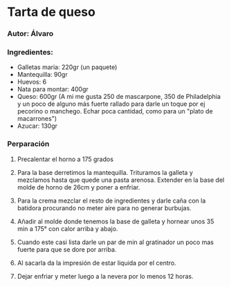 
# Tarta de queso

### Autor: Álvaro

### Ingredientes:
- Galletas maria: 220gr (un paquete)
- Mantequilla: 90gr
- Huevos: 6
- Nata para montar: 400gr
- Queso: 600gr (A mi me gusta 250 de mascarpone, 350 de Philadelphia y un poco de alguno más fuerte rallado para darle un toque por ej pecorino o manchego. Echar poca cantidad, como para un "plato de macarrones")
- Azucar: 130gr

### Perparación

1. Precalentar el horno a 175 grados

2. Para la base derretimos la mantequilla.
Trituramos la galleta y mezclamos hasta que quede una pasta arenosa.
Extender en la base del molde de horno de 26cm y poner a enfriar.

3. Para la crema mezclar el resto de ingredientes y darle caña con la batidora procurando no meter aire para no generar burbujas.

4. Añadir al molde donde tenemos la base de galleta y hornear unos 35 min a 175° con calor arriba y abajo.

5. Cuando este casi lista darle un par de min al gratinador un poco mas fuerte para que se dore por arriba.

6. Al sacarla da la impresión de estar liquida por el centro.

7. Dejar enfriar y meter luego a la nevera por lo menos 12 horas.